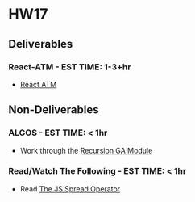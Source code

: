 # HW17


## Deliverables

### React-ATM - EST TIME: 1-3+hr

- [React ATM](https://git.generalassemb.ly/seirfx-cosmos/hw17-react-atm/tree/main/react-atm)

## Non-Deliverables

### ALGOS - EST TIME: < 1hr

- Work through the [Recursion GA Module](https://my.generalassemb.ly/activities/773)

### Read/Watch The Following - EST TIME: < 1hr

- Read [The JS Spread Operator](https://www.javascripttutorial.net/es6/javascript-spread/)




